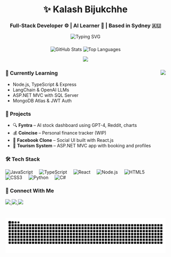 

<h1 align="center">✨ Kalash Bijukchhe</h1>
<h3 align="center">Full-Stack Developer ⚙ | AI Learner 🧠 | Based in Sydney 🇦🇺</h3>

<p align="center">
  <img src="https://readme-typing-svg.demolab.com?font=Fira+Code&duration=3000&pause=1000&center=true&vCenter=true&multiline=true&width=600&height=80&lines=Turning+code+into+projects...;Building+amazing+apps+daily+%F0%9F%8E%AF;Always+learning+%F0%9F%93%9A" alt="Typing SVG" />
</p>

###

<div align="center">
  <img src="https://github-readme-stats.vercel.app/api?username=kaybe005&hide_title=false&hide_rank=false&show_icons=true&include_all_commits=true&count_private=true&disable_animations=false&theme=dracula&locale=en&hide_border=false" height="150" alt="GitHub Stats" />
  <img src="https://github-readme-stats.vercel.app/api/top-langs?username=kaybe005&locale=en&hide_title=false&layout=compact&card_width=320&langs_count=5&theme=dracula&hide_border=false" height="150" alt="Top Languages" />
</div>

<p align="center">
  <img src="https://github-profile-trophy.vercel.app/?username=kaybe005&theme=dracula&no-frame=true&margin-w=15&margin-h=15" />
</p>

###

<img align="right" height="180" src="https://media1.tenor.com/m/bGS2OhhN9tsAAAAC/hello-gojo-satoru.gif" />

### 🧠 Currently Learning

- Node.js, TypeScript & Express
- LangChain & OpenAI LLMs
- ASP.NET MVC with SQL Server
- MongoDB Atlas & JWT Auth

### 🚀 Projects

- 🔍 **Fyntra** – AI stock dashboard using GPT-4, Reddit, charts
- 💰 **Coincise** – Personal finance tracker (WIP)
- 👤 **Facebook Clone** – Social UI built with React.js
- 🧳 **Tourism System** – ASP.NET MVC app with booking and profiles

###

### 🛠️ Tech Stack

<div align="left">
  <img src="https://cdn.jsdelivr.net/gh/devicons/devicon/icons/javascript/javascript-original.svg" height="30" alt="JavaScript" />
  <img width="12" />
  <img src="https://cdn.jsdelivr.net/gh/devicons/devicon/icons/typescript/typescript-original.svg" height="30" alt="TypeScript" />
  <img width="12" />
  <img src="https://cdn.jsdelivr.net/gh/devicons/devicon/icons/react/react-original.svg" height="30" alt="React" />
  <img width="12" />
  <img src="https://cdn.jsdelivr.net/gh/devicons/devicon/icons/nodejs/nodejs-original.svg" height="30" alt="Node.js" />
  <img width="12" />
  <img src="https://cdn.jsdelivr.net/gh/devicons/devicon/icons/html5/html5-original.svg" height="30" alt="HTML5" />
  <img width="12" />
  <img src="https://cdn.jsdelivr.net/gh/devicons/devicon/icons/css3/css3-original.svg" height="30" alt="CSS3" />
  <img width="12" />
  <img src="https://cdn.jsdelivr.net/gh/devicons/devicon/icons/python/python-original.svg" height="30" alt="Python" />
  <img width="12" />
  <img src="https://cdn.jsdelivr.net/gh/devicons/devicon/icons/csharp/csharp-original.svg" height="30" alt="C#" />
</div>

###

### 🤝 Connect With Me

<div align="left">
  <a href="https://linkedin.com/in/kayb05" target="_blank">
    <img src="https://img.shields.io/static/v1?message=LinkedIn&logo=linkedin&label=&color=0077B5&logoColor=white&labelColor=&style=for-the-badge" height="35" />
  </a>
  <a href="mailto:kalashbijukchhe74@gmail.com">
    <img src="https://img.shields.io/static/v1?message=Gmail&logo=gmail&label=&color=D14836&logoColor=white&labelColor=&style=for-the-badge" height="35" />
  </a>
  <a href="https://www.instagram.com/kay_beee05" target="_blank">
    <img src="https://img.shields.io/static/v1?message=Instagram&logo=instagram&label=&color=E4405F&logoColor=white&labelColor=&style=for-the-badge" height="35" />
  </a>
</div>

###

<br clear="both">

<img src="https://raw.githubusercontent.com/kaybe005/kaybe005/output/snake.svg" alt="Snake animation" />

###
